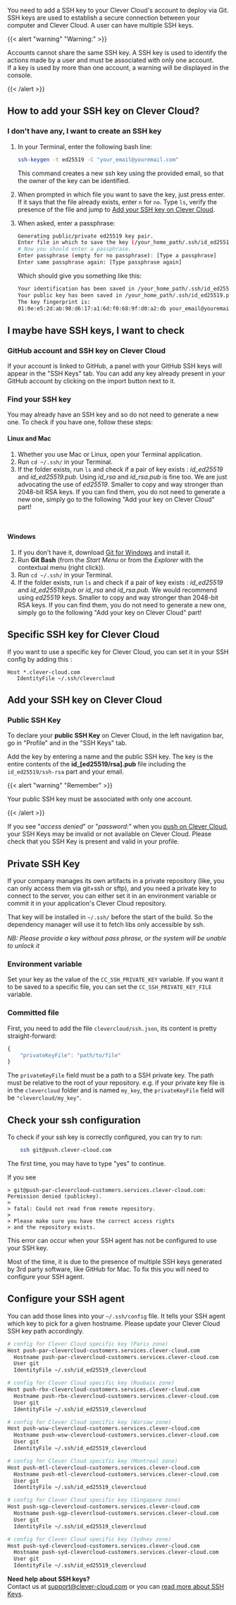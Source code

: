 You need to add a SSH key to your Clever Cloud's account to deploy via Git.
SSH keys are used to establish a secure connection between your computer and Clever Cloud. A user can have multiple SSH keys.

{{< alert "warning" "Warning:" >}}
<p>Accounts cannot share the same SSH key. A SSH key is used to identify the actions made by a user and must be
associated with only one account.<br />
If a key is used by more than one account, a warning will be displayed in the console.</p>
{{< /alert >}}

## How to add your SSH key on Clever Cloud?

### I don't have any, I want to create an SSH key

1.  In your Terminal, enter the following bash line:

    ```bash
    ssh-keygen -t ed25519 -C "your_email@youremail.com"
    ```
    This command creates a new ssh key using the provided email, so that the owner of the key can be identified.

2.  When prompted in which file you want to save the key, just press enter.
    If it says that the file already exists, enter `n` for `no`. Type `ls`, verify the presence of the file and jump to [Add your SSH key on Clever Cloud](#add-your-ssh-key-on-clever-cloud).

3.  When asked, enter a passphrase:

    ```bash
    Generating public/private ed25519 key pair.
    Enter file in which to save the key (/your_home_path/.ssh/id_ed25519):
    # Now you should enter a passphrase.
    Enter passphrase (empty for no passphrase): [Type a passphrase]
    Enter same passphrase again: [Type passphrase again]
    ```

    Which should give you something like this:

    ```bash
    Your identification has been saved in /your_home_path/.ssh/id_ed25519.
    Your public key has been saved in /your_home_path/.ssh/id_ed25519.pub.
    The key fingerprint is:
    01:0e:e5:2d:ab:98:d6:17:a1:6d:f0:68:9f:d0:a2:db your_email@youremail.com
    ```

## I maybe have SSH keys, I want to check

### GitHub account and SSH key on Clever Cloud

If your account is linked to GitHub, a panel with your GitHub SSH keys will appear in the "SSH Keys" tab.
You can add any key already present in your GitHub account by clicking on the import button next to it.

### Find your SSH key

You may already have an SSH key and so do not need to generate a new one. To check if you have one, follow these steps:

#### Linux and Mac

1. Whether you use Mac or Linux, open your Terminal application.
2. Run `cd ~/.ssh/` in your Terminal.
3. If the folder exists, run `ls` and check if a pair of key exists : *id_ed25519* and *id_ed25519.pub*.
   Using *id_rsa* and *id_rsa.pub* is fine too. We are just advocating the use of *ed25519*.
   Smaller to copy and way stronger than 2048-bit RSA keys.
   If you can find them, you do not need to generate a new one, simply go to the following
   "Add your key on Clever Cloud" part!

<br/>

#### Windows

1. If you don't have it, download [Git for Windows](https://git-for-windows.GitHub.io/) and install it.
2. Run **Git Bash** (from the *Start Menu* or from the *Explorer* with the contextual menu (right click)).
3. Run `cd ~/.ssh/` in your Terminal.
4. If the folder exists, run `ls` and check if a pair of key exists : *id_ed25519* and *id_ed25519.pub* or *id_rsa* and *id_rsa.pub*. We would recommend using *ed25519* keys. Smaller to copy and way stronger than 2048-bit RSA keys. If you can find them, you do not need to generate a new one, simply go to the following "Add your key on Clever Cloud" part!

## Specific SSH key for Clever Cloud

If you want to use a specific key for Clever Cloud, you can set it in your SSH config by adding this :
```
Host *.clever-cloud.com 
   IdentityFile ~/.ssh/clevercloud
```

## Add your SSH key on Clever Cloud

### Public SSH Key
To declare your **public SSH Key** on Clever Cloud, in the left navigation bar, go in "Profile" and in the "SSH Keys" tab.

Add the key by entering a name and the public SSH key. The key is the entire contents of the **id_[ed25519/rsa].pub** file including the `id_ed25519/ssh-rsa` part and your email.


{{< alert "warning" "Remember" >}}
<p>Your public SSH key must be associated with only one account.</p>
{{< /alert >}}

If you see "*access denied*" or "*password:*" when you [push on Clever Cloud](https://www.clever-cloud.com/doc/clever-cloud-overview/add-application/#git-deployment), your SSH Keys may be invalid or not available on Clever Cloud. Please check that you SSH Key is present and valid in your profile.


## Private SSH Key

If your company manages its own artifacts in a private repository (like, you
can only access them via git+ssh or sftp), and you need a private key to
connect to the server, you can either set it in an environment variable or
commit it in your application's Clever Cloud repository.

That key will be installed in `~/.ssh/` before the start of the build. So the
dependency manager will use it to fetch libs only accessible by ssh.

*NB: Please provide a key without pass phrase, or the system will be unable to unlock it*

### Environment variable

Set your key as the value of the `CC_SSH_PRIVATE_KEY` variable. If you want it
to be saved to a specific file, you can set the `CC_SSH_PRIVATE_KEY_FILE`
variable.

### Committed file

First, you need to add the file `clevercloud/ssh.json`, its content is pretty straight-forward:

```javascript
{
    "privateKeyFile": "path/to/file"
}
```

The `privateKeyFile` field must be a path to a SSH private key. The path must be relative to the root of your repository. e.g. if your private key file is in the `clevercloud` folder and is named `my_key`, the `privateKeyFile` field will be `"clevercloud/my_key"`.

## Check your ssh configuration

To check if your ssh key is correctly configured, you can try to run:

```bash
    ssh git@push.clever-cloud.com
```

The first time, you may have to type "yes" to continue.

If you see 
```
> git@push-par-clevercloud-customers.services.clever-cloud.com: Permission denied (publickey).
>
> fatal: Could not read from remote repository.
>
> Please make sure you have the correct access rights
> and the repository exists.
```
This error can occur when your SSH agent has not be configured to use your SSH key.

Most of the time, it is due to the presence of multiple SSH keys generated by 3rd party software, like GitHub for Mac.
To fix this you will need to configure your SSH agent.

## Configure your SSH agent

You can add those lines into your `~/.ssh/config` file. It tells your SSH agent which key to pick for a given hostname.
Please update your Clever Cloud SSH key path accordingly.

```bash
# config for Clever Cloud specific key (Paris zone)
Host push-par-clevercloud-customers.services.clever-cloud.com
  Hostname push-par-clevercloud-customers.services.clever-cloud.com
  User git
  IdentityFile ~/.ssh/id_ed25519_clevercloud

# config for Clever Cloud specific key (Roubaix zone)
Host push-rbx-clevercloud-customers.services.clever-cloud.com
  Hostname push-rbx-clevercloud-customers.services.clever-cloud.com
  User git
  IdentityFile ~/.ssh/id_ed25519_clevercloud

# config for Clever Cloud specific key (Warsaw zone)
Host push-wsw-clevercloud-customers.services.clever-cloud.com
  Hostname push-wsw-clevercloud-customers.services.clever-cloud.com
  User git
  IdentityFile ~/.ssh/id_ed25519_clevercloud

# config for Clever Cloud specific key (Montreal zone)
Host push-mtl-clevercloud-customers.services.clever-cloud.com
  Hostname push-mtl-clevercloud-customers.services.clever-cloud.com
  User git
  IdentityFile ~/.ssh/id_ed25519_clevercloud

# config for Clever Cloud specific key (Singapore zone)
Host push-sgp-clevercloud-customers.services.clever-cloud.com
  Hostname push-sgp-clevercloud-customers.services.clever-cloud.com
  User git
  IdentityFile ~/.ssh/id_ed25519_clevercloud

# config for Clever Cloud specific key (Sydney zone)
Host push-syd-clevercloud-customers.services.clever-cloud.com
  Hostname push-syd-clevercloud-customers.services.clever-cloud.com
  User git
  IdentityFile ~/.ssh/id_ed25519_clevercloud
```

<i class="icon-question-sign"></i> **Need help about SSH keys?**  
Contact us at <support@clever-cloud.com> or you can [read more about SSH Keys](https://git-scm.com/book/en/Git-on-the-Server-Generating-Your-SSH-Public-Key).
